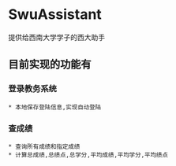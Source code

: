 # SwuAssistant

提供给西南大学学子的西大助手

## 目前实现的功能有
### 登录教务系统

    * 本地保存登陆信息,实现自动登陆
### 查成绩

    * 查询所有成绩和指定成绩
    * 计算总成绩,总绩点,总学分,平均成绩,平均学分,平均绩点